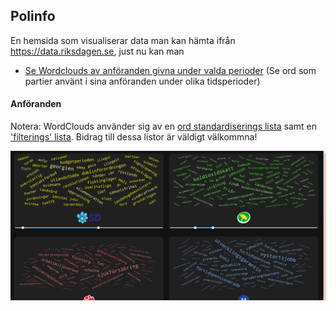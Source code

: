 ## Polinfo 

En hemsida som visualiserar data man kan hämta ifrån https://data.riksdagen.se, just nu kan man

* [Se Wordclouds av anföranden givna under valda perioder](#anföranden) (Se ord som partier använt i sina anföranden under olika tidsperioder)



#### Anföranden
Notera: WordClouds använder sig av en [ord standardiserings lista](polinfo-explore/word-standards.txt) samt en ['filterings' lista](polinfo-explore/disallowed-words.txt). Bidrag till dessa listor är väldigt välkommna!


![anforanden exempel](art/anforanden.png)
